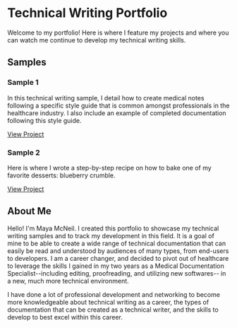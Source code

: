 # Technical Writing Portfolio #

Welcome to my portfolio! Here is where I feature my projects and where you can watch me continue to develop my technical writing skills. 

## Samples ##

### Sample 1 ###
In this technical writing sample, I detail how to create medical notes following a specific style guide that is common amongst professionals in the healthcare industry. I also include an example of completed documentation following this style guide. 

[View Project](https://github.com/MayaMcNeil82/Technical-Writing-Portfolio/blob/main/technicalwritingsample1.md)

### Sample 2 ###
Here is where I wrote a step-by-step recipe on how to bake one of my favorite desserts: blueberry crumble. 

[View Project](https://github.com/MayaMcNeil82/Technical-Writing-Portfolio/blob/main/Sample%202.md)

## About Me ##

Hello! I'm Maya McNeil. I created this portfolio to showcase my technical writing samples and to track my development in this field. It is a goal of mine to be able to create a wide range of technical documentation that can easily be read and understood by audiences of many types, from end-users to developers. I am a career changer, and decided to pivot out of healthcare to leverage the skills I gained in my two years as a Medical Documentation Specialist--including editing, proofreading, and utilizing new softwares-- in a new, much more technical environment. 

I have done a lot of professional development and networking to become more knowledgeable about technical writing as a career, the types of documentation that can be created as a technical writer, and the skills to develop to best excel within this career. 
